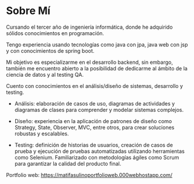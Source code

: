 # Sobre Mí

Cursando el tercer año de ingeniería informática, donde he adquirido sólidos conocimientos en programación.

Tengo experiencia usando tecnologías como java con jpa, java web con jsp y con conocimientos de spring boot.

Mi objetivo es especializarme en el desarrollo backend, sin embargo, también me encuentro abierto a la posibilidad de dedicarme al ámbito de la ciencia de datos y al testing QA.

Cuento con conocimientos en el análisis/diseño de sistemas, desarrollo y testing.

- Análisis: elaboración de casos de uso, diagramas de actividades y diagramas de clases para comprender y modelar sistemas complejos.

- Diseño: experiencia en la aplicación de patrones de diseño como Strategy, State, Observer, MVC, entre otros, para crear soluciones robustas y escalables.

- Testing: definición de historias de usuarios, creación de casos de prueba y ejecución de pruebas automatizadas utilizando herramientas como Selenium. Familiarizado con metodologías ágiles como Scrum para garantizar la calidad del producto final.

Portfolio web: https://matifasulinoportfolioweb.000webhostapp.com/

